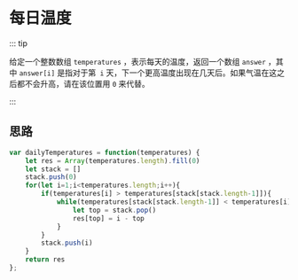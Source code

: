 # 每日温度

::: tip

给定一个整数数组 `temperatures` ，表示每天的温度，返回一个数组 `answer` ，其中 `answer[i]` 是指对于第` i` 天，下一个更高温度出现在几天后。如果气温在这之后都不会升高，请在该位置用 `0` 来代替。

:::



## 思路

```js
var dailyTemperatures = function(temperatures) {
    let res = Array(temperatures.length).fill(0)
    let stack = []
    stack.push(0)
    for(let i=1;i<temperatures.length;i++){
        if(temperatures[i] > temperatures[stack[stack.length-1]]){
            while(temperatures[stack[stack.length-1]] < temperatures[i]){
                let top = stack.pop()
                res[top] = i - top
            }
        }
        stack.push(i)
    }
    return res
};
```


